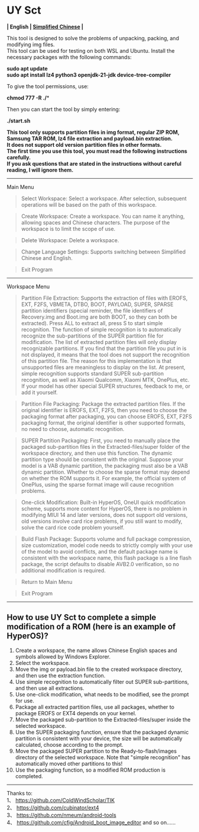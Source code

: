 # UY Sct
**| English | [Simplified Chinese](README.md) |**

This tool is designed to solve the problems of unpacking, packing, and modifying img files.\
This tool can be used for testing on both WSL and Ubuntu. Install the necessary packages with the following commands:

**sudo apt update** \
**sudo apt install lz4 python3 openjdk-21-jdk device-tree-compiler**

To give the tool permissions, use:

**chmod 777 -R ./*** 

Then you can start the tool by simply entering:

**./start.sh**

**This tool only supports partition files in img format, regular ZIP ROM, Samsung TAR ROM, lz4 file extraction and payload.bin extraction.\
It does not support old version partition files in other formats.\
The first time you use this tool, you must read the following instructions carefully.\
If you ask questions that are stated in the instructions without careful reading, I will ignore them.**

----

Main Menu

> Select Workspace: Select a workspace. After selection, subsequent operations will be based on the path of this workspace.

> Create Workspace: Create a workspace. You can name it anything, allowing spaces and Chinese characters. The purpose of the workspace is to limit the scope of use.

> Delete Workspace: Delete a workspace.

> Change Language Settings: Supports switching between Simplified Chinese and English.

> Exit Program

----

Workspace Menu

> Partition File Extraction: Supports the extraction of files with EROFS, EXT, F2FS, VBMETA, DTBO, BOOT, PAYLOAD, SUPER, SPARSE partition identifiers (special reminder, the file identifiers of Recovery.img and Boot.img are both BOOT, so they can both be extracted). Press ALL to extract all, press S to start simple recognition. The function of simple recognition is to automatically recognize the sub-partitions of the SUPER partition file for modification. The list of extracted partition files will only display recognizable partitions. If you find that the partition file you put in is not displayed, it means that the tool does not support the recognition of this partition file. The reason for this implementation is that unsupported files are meaningless to display on the list. At present, simple recognition supports standard SUPER sub-partition recognition, as well as Xiaomi Qualcomm, Xiaomi MTK, OnePlus, etc. If your model has other special SUPER structures, feedback to me, or add it yourself.

> Partition File Packaging: Package the extracted partition files. If the original identifier is EROFS, EXT, F2FS, then you need to choose the packaging format after packaging, you can choose EROFS, EXT, F2FS packaging format, the original identifier is other supported formats, no need to choose, automatic recognition.

> SUPER Partition Packaging: First, you need to manually place the packaged sub-partition files in the Extracted-files/super folder of the workspace directory, and then use this function. The dynamic partition type should be consistent with the original. Suppose your model is a VAB dynamic partition, the packaging must also be a VAB dynamic partition. Whether to choose the sparse format may depend on whether the ROM supports it. For example, the official system of OnePlus, using the sparse format image will cause recognition problems.

> One-click Modification: Built-in HyperOS, OneUI quick modification scheme, supports more content for HyperOS, there is no problem in modifying MIUI 14 and later versions, does not support old versions, old versions involve card rice problems, if you still want to modify, solve the card rice code problem yourself.

> Build Flash Package: Supports volume and full package compression, size customization, model code needs to strictly comply with your use of the model to avoid conflicts, and the default package name is consistent with the workspace name, this flash package is a line flash package, the script defaults to disable AVB2.0 verification, so no additional modification is required.

> Return to Main Menu

> Exit Program

----

## How to use UY Sct to complete a simple modification of a ROM (here is an example of HyperOS)?
1. Create a workspace, the name allows Chinese English spaces and symbols allowed by Windows Explorer.
2. Select the workspace.
3. Move the img or payload.bin file to the created workspace directory, and then use the extraction function.
4. Use simple recognition to automatically filter out SUPER sub-partitions, and then use all extractions.
5. Use one-click modification, what needs to be modified, see the prompt for use.
6. Package all extracted partition files, use all packages, whether to package EROFS or EXT4 depends on your kernel.
7. Move the packaged sub-partition to the Extracted-files/super inside the selected workspace.
8. Use the SUPER packaging function, ensure that the packaged dynamic partition is consistent with your device, the size will be automatically calculated, choose according to the prompt.
9. Move the packaged SUPER partition to the Ready-to-flash/images directory of the selected workspace. Note that "simple recognition" has automatically moved other partitions to this!
10. Use the packaging function, so a modified ROM production is completed.

----

Thanks to: \
1、 https://github.com/ColdWindScholar/TIK \
2、 https://github.com/cubinator/ext4 \
3、 https://github.com/nmeum/android-tools \
4、 https://github.com/cfig/Android_boot_image_editor
and so on......
